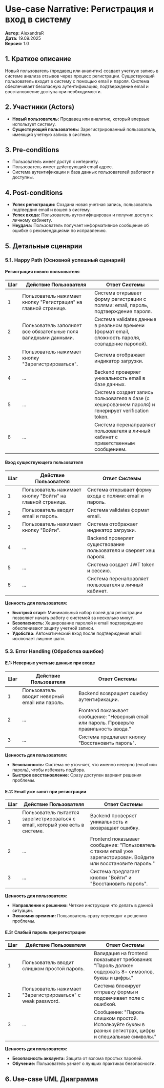 # Use-case Narrative: Регистрация и вход в систему

**Автор:** AlexandraR    
**Дата:** 19.09.2025    
**Версия:** 1.0

## 1. Краткое описание
Новый пользователь (продавец или аналитик) создает учетную запись в системе анализа отзывов через процесс регистрации. Существующий пользователь входит в систему с помощью email и пароля. Система обеспечивает безопасную аутентификацию, подтверждение email и восстановление доступа при необходимости.

## 2. Участники (Actors)
- **Новый пользователь:** Продавец или аналитик, который впервые использует систему.
- **Существующий пользователь:** Зарегистрированный пользователь, имеющий учетную запись в системе.

## 3. Pre-conditions
- Пользователь имеет доступ к интернету.
- Пользователь имеет действующий email адрес.
- Система аутентификации и база данных пользователей работают и доступны.

## 4. Post-conditions
- **Успех регистрации:** Создана новая учетная запись, пользователь подтвердил email и вошел в систему.
- **Успех входа:** Пользователь аутентифицирован и получил доступ к личному кабинету.
- **Неудача:** Пользователь получает информативное сообщение об ошибке с рекомендациями по исправлению.

## 5. Детальные сценарии

### 5.1. Happy Path (Основной успешный сценарий)

#### Регистрация нового пользователя
| Шаг | Действие Пользователя | Ответ Системы |
|-----|----------------------|---------------|
| 1 | Пользователь нажимает кнопку "Регистрация" на главной странице. | Система открывает форму регистрации с полями: email, пароль, подтверждение пароля. |
| 2 | Пользователь заполняет все обязательные поля валидными данными. | Система validates данные в реальном времени (формат email, сложность пароля, совпадение паролей). |
| 3 | Пользователь нажимает кнопку "Зарегистрироваться". | Система отображает индикатор загрузки. |
| 4 | ... | Backend проверяет уникальность email в базе данных. |
| 5 | ... | Система создает запись пользователя в базе (с хешированием пароля) и генерирует verification token. |
| 6 | ... | Система перенаправляет пользователя в личный кабинет с приветственным сообщением. |

#### Вход существующего пользователя
| Шаг | Действие Пользователя | Ответ Системы |
|-----|----------------------|---------------|
| 1 | Пользователь нажимает кнопку "Войти" на главной странице. | Система открывает форму входа с полями: email и пароль. |
| 2 | Пользователь вводит email и пароль. | Система validates формат email. |
| 3 | Пользователь нажимает кнопку "Войти". | Система отображает индикатор загрузки. |
| 4 | ... | Backend проверяет существование пользователя и сверяет хеш пароля. |
| 5 | ... | Система создает JWT token и сессию. |
| 6 | ... | Система перенаправляет пользователя в личный кабинет. |

**Ценность для пользователя:**
- **Быстрый старт:** Минимальный набор полей для регистрации позволяет начать работу с системой за несколько минут.
- **Безопасность:** Хеширование паролей и email подтверждение обеспечивают защиту учетной записи.
- **Удобство:** Автоматический вход после подтверждения email исключает лишние шаги.

### 5.3. Error Handling (Обработка ошибок)

#### E.1: Неверные учетные данные при входе
| Шаг | Действие Пользователя | Ответ Системы |
|-----|----------------------|---------------|
| 1 | Пользователь вводит неверный email или пароль. | Backend возвращает ошибку аутентификации. |
| 2 | ... | Frontend показывает сообщение: "Неверный email или пароль. Проверьте правильность ввода." |
| 3 | ... | Система предлагает кнопку "Восстановить пароль". |

**Ценность для пользователя:**
- **Безопасность:** Система не уточняет, что именно неверно (email или пароль), чтобы избежать подбора.
- **Быстрое восстановление:** Сразу доступен вариант решения проблемы.

#### E.2: Email уже занят при регистрации
| Шаг | Действие Пользователя | Ответ Системы |
|-----|----------------------|---------------|
| 1 | Пользователь пытается зарегистрироваться с email, который уже есть в системе. | Backend проверяет уникальность и возвращает ошибку. |
| 2 | ... | Frontend показывает сообщение: "Пользователь с таким email уже зарегистрирован. Войдите или восстановите пароль." |
| 3 | ... | Система предлагает кнопки "Войти" и "Восстановить пароль". |

**Ценность для пользователя:**
- **Направление к решению:** Четкие инструкции что делать в данной ситуации.
- **Экономия времени:** Пользователь сразу переходит к решению проблемы.

#### E.3: Слабый пароль при регистрации
| Шаг | Действие Пользователя | Ответ Системы |
|-----|----------------------|---------------|
| 1 | Пользователь вводит слишком простой пароль. | Валидация на frontend показывает требования: "Пароль должен содержать 8+ символов, буквы и цифры." |
| 2 | Пользователь нажимает "Зарегистрироваться" с weak password. | Система блокирует отправку формы и подсвечивает поле с ошибкой. |
| 3 | ... | Сообщение: "Пароль слишком простой. Используйте буквы в разных регистрах, цифры и специальные символы." |

**Ценность для пользователя:**
- **Безопасность аккаунта:** Защита от взлома простых паролей.
- **Обучение:** Пользователь узнает о лучших практиках безопасности.

## 6. Use-case UML Диаграмма


 
   
